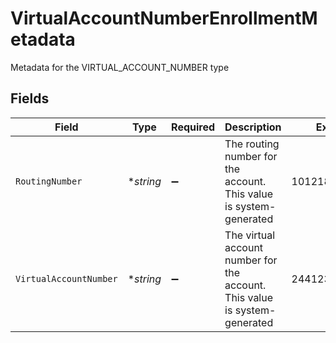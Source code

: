 # VirtualAccountNumberEnrollmentMetadata

Metadata for the VIRTUAL_ACCOUNT_NUMBER type


## Fields

| Field                                                                      | Type                                                                       | Required                                                                   | Description                                                                | Example                                                                    |
| -------------------------------------------------------------------------- | -------------------------------------------------------------------------- | -------------------------------------------------------------------------- | -------------------------------------------------------------------------- | -------------------------------------------------------------------------- |
| `RoutingNumber`                                                            | **string*                                                                  | :heavy_minus_sign:                                                         | The routing number for the account. This value is system-generated         | 101218856                                                                  |
| `VirtualAccountNumber`                                                     | **string*                                                                  | :heavy_minus_sign:                                                         | The virtual account number for the account. This value is system-generated | 24412345678901                                                             |